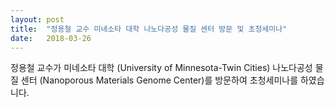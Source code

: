 ```yaml
---
layout: post
title:  "정용철 교수 미네소타 대학 나노다공성 물질 센터 방문 및 초청세미나"
date:   2018-03-26
---
```

정용철 교수가 미네소타 대학 (University of Minnesota-Twin Cities) 나노다공성 물질 센터 (Nanoporous Materials Genome Center)를 방문하여 초청세미나를 하였습니다.
